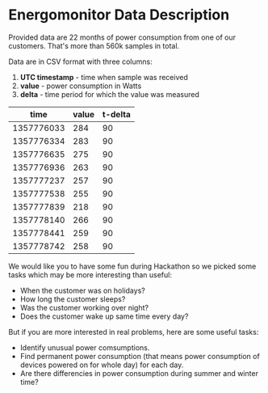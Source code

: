 Energomonitor Data Description
====

Provided data are 22 months of power consumption from one of our customers. That's more than 560k samples in total.

Data are in CSV format with three columns:

1. **UTC timestamp** - time when sample was received
2. **value** - power consumption in Watts
3. **delta** - time period for which the value was measured

|time|value|t-delta|
|---|---|---|
|1357776033 |284 |90|
|1357776334 |283 |90|
|1357776635 |275 |90|
|1357776936 |263 |90|
|1357777237 |257 |90|
|1357777538 |255 |90|
|1357777839 |218 |90|
|1357778140 |266 |90|
|1357778441 |259 |90|
|1357778742 |258 |90|

We would like you to have some fun during Hackathon so we picked some tasks which may be more interesting than useful:

* When the customer was on holidays?
* How long the customer sleeps?
* Was the customer working over night?
* Does the customer wake up same time every day?

But if you are more interested in real problems, here are some useful tasks:

* Identify unusual power comsumptions.
* Find permanent power consumption (that means power consumption of devices powered on for whole day) for each day.
* Are there differencies in power consumption during summer and winter time?

